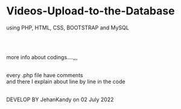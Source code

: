 # Videos-Upload-to-the-Database
using PHP, HTML, CSS, BOOTSTRAP and MySQL

<br><br>

more info about codings....,,,
<br><br>

every .php file have comments<br>
and there I explain about line by line in the code




<br>
DEVELOP BY JehanKandy on 02 July 2022
